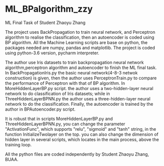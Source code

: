 # ML_BPalgorithm_zzy
ML Final Task of Student Zhaoyu Zhang

The project uses BackPropagation to train neural network, and Perceptron algorithm to realise the classification, then an autoencoder is coded using BP algorithm. All the Machine Learning scripts are base on python, the packages needed are numpy, pandas and matplotlib. The project is coded using python-3.6 version, pycharm interpreter.

The author use Iris datasets to train backpropagation neural network algorithm,perceptron algorithm and autoencoder to finish the ML final 
task. In BackPropagationIris.py the basic neural network(4-8-3 netwok construction) is given, then the author uses PerceptronTrain.py to 
compare the performance of Perceptron with that of BP algorithm. In MoreHiddenLayerBP.py script. the author uses a two-hidden-layer neural 
network to do classification of Iris datasets; while in ThreeHiddenLayerBPNN.py the author uses a three-hidden-layer neural network to do
the classification. Finally, the autoencoder is trained by the author in BPAutoencoder.py script.

It is robust that in scripts MoreHiddenLayerBP.py and ThreeHiddenLayerBPNN.py, you can change the parameter "ActivationFunc", which supports "relu", "sigmoid" and "tanh" string, in the function InitializeTwolayer on the top. you can also change the dimension of hidden layer in several scripts, which locates in the main process, above the training loop.

All the python files are coded independently by Student Zhaoyu Zhang, BUAA.
